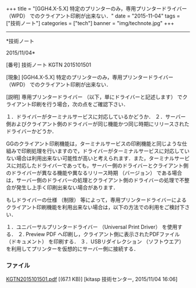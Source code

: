 ﻿+++
title = "[GGH4.X-5.X] 特定のプリンターのみ，専用プリンタードライバー （WPD） でのクライアント印刷が出来ない．"
date = "2015-11-04"
tags = ["技術ノート"]
categories = ["tech"]
banner = "img/technote.jpg"
+++

-----------------------------------------------------------------------------------------------------------------------------

*技術ノート

2015/11/04*


[番号]
技術ノート KGTN 2015101501

[現象]
[GGH4.X-5.X] 特定のプリンターのみ，専用プリンタードライバー （WPD）
でのクライアント印刷が出来ない．

[説明]
専用プリンタードライバー （以下，単にドライバーと記述します）
でクライアント印刷を行う場合，次の点をご確認下さい．

１．ドライバーがターミナルサービスに対応しているかどうか．
２．サーバー側およびクライアント側のドライバーが同じ機能かつ同じ時期にリリースされたドライバーかどうか．

GGのクライアント印刷機能は，ターミナルサービスの印刷機能と同じような仕組みで印刷処理を行いますので，ドライバーがターミナルサービスに対応していない場合は利用出来ない可能性が高いと考えられます．また，ターミナルサービスに対応したドライバーであっても，サーバー側のドライバーとクライアント側のドライバーが異なる機能や異なるリリース時期
（バージョン）
である場合は，サーバー側のドライバーの処理とクライアント側のドライバーの処理で不整合が発生し上手く印刷出来ない場合があります．

もしドライバーの仕様 （制限）
等によって，専用プリンタードライバーによるクライアント印刷機能を利用出来ない場合は，以下の方法での利用をご検討下さい．

１．ユニバーサルプリンタードライバー （Universal Print Driver）
を使用する．
２. Preview PDF へ印刷し，クライアント側に表示されたPDFファイル
（ドキュメント） を印刷する．
３．USBリダイレクション （ソフトウエア）
を利用してプリンターを仮想的にサーバー側に接続する．


### ファイル

 
 


[KGTN2015101501.pdf](http://techreport.kitasp.net/attachments/download/2291/KGTN2015101501.pdf)
 [(67.1 KB)] [kitasp 技術センター, 2015/11/04
16:06]


 


 

